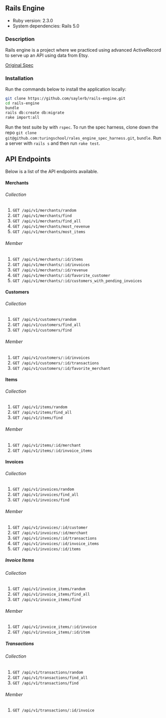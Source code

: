## Rails Engine

* Ruby version: 2.3.0
* System dependencies: Rails 5.0

### Description

Rails engine is a project where we practiced using advanced ActiveRecord to serve up an API using data from Etsy.

[Original Spec](https://github.com/turingschool/lesson_plans/blob/master/ruby_03-professional_rails_applications/rails_engine.md)

### Installation

Run the commands below to install the application locally:

``` bash
git clone https://github.com/saylerb/rails-engine.git
cd rails-engine
bundle
rails db:create db:migrate
rake import:all
```

Run the test suite by with `rspec`. To run the spec harness, clone down the repo `git clone git@github.com:turingschool/rales_engine_spec_harness.git`, `bundle`. Run a server with `rails s` and then run `rake test`.


## API Endpoints

Below is a list of the API endpoints available.

#### Merchants
###### Collection
  1. `GET /api/v1/merchants/random`
  1. `GET /api/v1/merchants/find`
  1. `GET /api/v1/merchants/find_all`
  1. `GET /api/v1/merchants/most_revenue`
  1. `GET /api/v1/merchants/most_items`

###### Member
  1. `GET /api/v1/merchants/:id/items`
  1. `GET /api/v1/merchants/:id/invoices`
  1. `GET /api/v1/merchants/:id/revenue`
  1. `GET /api/v1/merchants/:id/favorite_customer`
  1. `GET /api/v1/merchants/:id/customers_with_pending_invoices`

#### Customers
###### Collection
  1. `GET /api/v1/customers/random`
  1. `GET /api/v1/customers/find_all`
  1. `GET /api/v1/customers/find`

###### Member
  1. `GET /api/v1/customers/:id/invoices`
  1. `GET /api/v1/customers/:id/transactions`
  1. `GET /api/v1/customers/:id/favorite_merchant`

#### Items
###### Collection
  1. `GET /api/v1/items/random`
  1. `GET /api/v1/items/find_all`
  1. `GET /api/v1/items/find`
  
###### Member
  1. `GET /api/v1/items/:id/merchant` 
  1. `GET /api/v1/items/:id/invoice_items`
 
#### Invoices
###### Collection
  1. `GET /api/v1/invoices/random`
  1. `GET /api/v1/invoices/find_all`
  1. `GET /api/v1/invoices/find`
  
###### Member
   1. `GET /api/v1/invoices/:id/customer`
   1. `GET /api/v1/invoices/:id/merchant`
   1. `GET /api/v1/invoices/:id/transactions`
   1. `GET /api/v1/invoices/:id/invoice_items`
   1. `GET /api/v1/invoices/:id/items`

##### Invoice Items
###### Collection
  1. `GET /api/v1/invoice_items/random`
  1. `GET /api/v1/invoice_items/find_all`
  1. `GET /api/v1/invoice_items/find`
  
###### Member
  1. `GET /api/v1/invoice_items/:id/invoice`
  1. `GET /api/v1/invoice_items/:id/item`
  
##### Transactions

###### Collection
  1. `GET /api/v1/transactions/random`
  1. `GET /api/v1/transactions/find_all`
  1. `GET /api/v1/transactions/find`

###### Member
  1. `GET /api/v1/transactions/:id/invoice`
